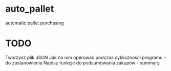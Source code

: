 # auto_pallet
automatic pallet purchasing

# TODO
Tworzysz plik JSON
Jak na nim operować podczas cykliczności programu - do zastanowienia
Napisz funkcje do podsumowania zakupów - summary
